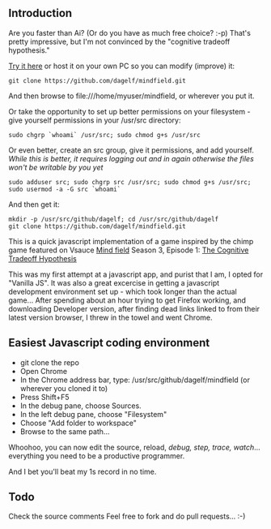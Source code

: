 ## Introduction
Are you faster than Ai? (Or do you have as much free choice? :-p) That's pretty impressive, but I'm not convinced by the "cognitive tradeoff hypothesis."

[Try it here](http://mindfield.surge.sh/) or host it on your own PC so you can modify (improve) it:

    git clone https://github.com/dagelf/mindfield.git 
    
And then browse to file:///home/myuser/mindfield, or wherever you put it.

Or take the opportunity to set up better permissions on your filesystem - give yourself permissions in your /usr/src directory:
    
    sudo chgrp `whoami` /usr/src; sudo chmod g+s /usr/src 
    
Or even better, create an src group, give it permissions, and add yourself. *While this is better, it requires logging out and in again otherwise the files won't be writable by you yet*
    
    sudo adduser src; sudo chgrp src /usr/src; sudo chmod g+s /usr/src; sudo usermod -a -G src `whoami`

And then get it:

    mkdir -p /usr/src/github/dagelf; cd /usr/src/github/dagelf    
    git clone https://github.com/dagelf/mindfield.git 

This is a quick javascript implementation of a game inspired by the chimp game featured on Vsauce [Mind field](https://www.youtube.com/playlist?list=PLZRRxQcaEjA4qyEuYfAMCazlL0vQDkIj2) Season 3, Episode 1: [The Cognitive Tradeoff Hypothesis](https://www.youtube.com/watch?v=ktkjUjcZid0) 

This was my first attempt at a javascript app, and purist that I am, I opted for "Vanilla JS". It was also a great excercise in getting a javascript development environment set up - which took longer than the actual game... After spending about an hour trying to get Firefox working, and downloading Developer version, after finding dead links linked to from their latest version browser, I threw in the towel and went Chrome. 

## Easiest Javascript coding environment
* git clone the repo
* Open Chrome
* In the Chrome address bar, type: /usr/src/github/dagelf/mindfield (or wherever you cloned it to)
* Press Shift+F5
* In the debug pane, choose Sources.
* In the left debug pane, choose "Filesystem"
* Choose "Add folder to workspace"
* Browse to the same path...

Whoohoo, you can now edit the source, reload, *debug, step, trace, watch*... everything you need to be a productive programmer. 

And I bet you'll beat my 1s record in no time. 

## Todo
Check the source comments
Feel free to fork and do pull requests... :-) 
